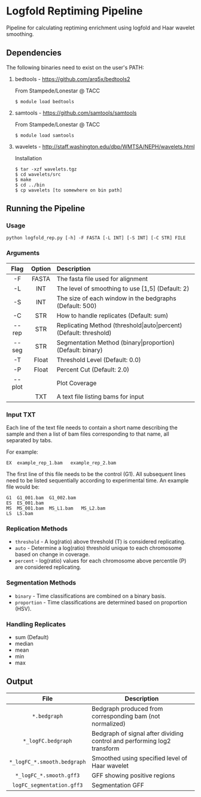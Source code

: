 # Logfold Reptiming Pipeline
Pipeline for calculating reptiming enrichment using logfold and Haar wavelet smoothing.
## Dependencies
The following binaries need to exist on the user's PATH:

1. bedtools - https://github.com/arq5x/bedtools2
   
   From Stampede/Lonestar @ TACC
   ```
   $ module load bedtools
   ```
2. samtools - https://github.com/samtools/samtools
   
   From Stampede/Lonestar @ TACC
   ```
   $ module load samtools
   ```
3. wavelets - http://staff.washington.edu/dbp/WMTSA/NEPH/wavelets.html
   
   Installation
   ```
   $ tar -xzf wavelets.tgz
   $ cd wavelets/src
   $ make
   $ cd ../bin
   $ cp wavelets [to somewhere on bin path]
   ```

## Running the Pipeline

### Usage
`python logfold_rep.py [-h] -F FASTA [-L INT] [-S INT] [-C STR] FILE`

### Arguments

| Flag | Option | Description |
|:----:|:------:|:------------|
|-F|FASTA|The fasta file used for alignment|
|-L|INT|The level of smoothing to use \[1,5\] \(Default: 2\)|
|-S|INT|The size of each window in the bedgraphs \(Default: 500\)|
|-C|STR|How to handle replicates \(Default: sum\)|
|--rep|STR|Replicating Method \(threshold\|auto\|percent\) \(Default: threshold\)|
|--seg|STR|Segmentation Method \(binary\|proportion\) \(Default: binary\)|
|-T|Float|Threshold Level \(Default: 0.0\)|
|-P|Float|Percent Cut \(Default: 2.0\)|
|--plot| |Plot Coverage|
|  |TXT| A text file listing bams for input|

### Input TXT
Each line of the text file needs to contain a short name describing the sample and then a list of bam files corresponding to that name, all separated by tabs.

For example:

```
EX	example_rep_1.bam	example_rep_2.bam
```
The first line of this file needs to be the control (G1). All subsequent lines need to be listed sequentially according to experimental time. An example file would be:
```
G1	G1_001.bam	G1_002.bam
ES	ES_001.bam
MS	MS_001.bam	MS_L1.bam	MS_L2.bam
LS	LS.bam
```

### Replication Methods
- `threshold` - A log(ratio) above threshold (T) is considered replicating.
- `auto` - Determine a log(ratio) threshold unique to each chromosome based on change in coverage.
- `percent` - log(ratio) values for each chromosome above percentile (P) are considered replicating.

### Segmentation Methods
- `binary` - Time classifications are combined on a binary basis.
- `proportion` - Time classifications are determined based on proportion (HSV).

### Handling Replicates
  - sum (Default)                                    
  - median                                           
  - mean                                             
  - min                                              
  - max                                              

## Output
| File | Description |
|:----:|-------------|
|`*.bedgraph`|Bedgraph produced from corresponding bam (not normalized)|
|`*_logFC.bedgraph`|Bedgraph of signal after dividing control and performing log2 transform|
|`*_logFC_*.smooth.bedgraph`|Smoothed using specified level of Haar wavelet|
|`*_logFC_*.smooth.gff3`|GFF showing positive regions|
|`logFC_segmentation.gff3`| Segmentation GFF|
